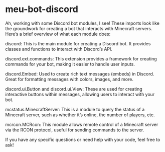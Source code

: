 # meu-bot-discord

Ah, working with some Discord bot modules, I see! These imports look like the groundwork for creating a bot that interacts with Minecraft servers. Here’s a brief overview of what each module does:

discord: This is the main module for creating a Discord bot. It provides classes and functions to interact with Discord’s API.

discord.ext.commands: This extension provides a framework for creating commands for your bot, making it easier to handle user inputs.

discord.Embed: Used to create rich text messages (embeds) in Discord. Great for formatting messages with colors, images, and more.

discord.ui.Button and discord.ui.View: These are used for creating interactive buttons within messages, allowing users to interact with your bot.

mcstatus.MinecraftServer: This is a module to query the status of a Minecraft server, such as whether it’s online, the number of players, etc.

mcrcon.MCRcon: This module allows remote control of a Minecraft server via the RCON protocol, useful for sending commands to the server.

If you have any specific questions or need help with your code, feel free to ask!
